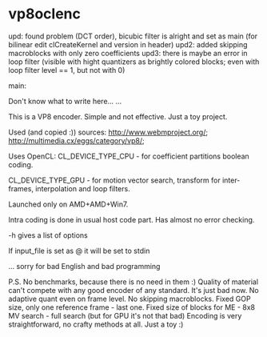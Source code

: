 vp8oclenc
=========

upd: found problem (DCT order), bicubic filter is alright and set as main (for bilinear edit clCreateKernel and version in header)
upd2: added skipping macroblocks with only zero coefficients
upd3: there is maybe an error in loop filter (visible with hight quantizers as brightly colored blocks; even with loop filter level == 1, but not with 0)



main:

Don't know what to write here...
...

This is a VP8 encoder.
Simple and not effective. Just a toy project.

Used (and copied :)) sources: 
http://www.webmproject.org/; http://multimedia.cx/eggs/category/vp8/;

Uses OpenCL:
CL_DEVICE_TYPE_CPU - for coefficient partitions boolean coding.

CL_DEVICE_TYPE_GPU - for motion vector search, transform for inter-frames, interpolation and loop filters.

Launched only on AMD+AMD+Win7.

Intra coding is done in usual host code part.
Has almost no error checking. 

  -h gives a list of options

If input_file is set as @ it will be set to stdin

... sorry for bad English and bad programming

P.S. 
No benchmarks, because there is no need in them :)
Quality of material can't compete with any good encoder of any standard.
It's just bad now.
No adaptive quant even on frame level.
No skipping macroblocks.
Fixed GOP size, only one reference frame - last one.
Fixed size of blocks for ME - 8x8
MV search - full search (but for GPU it's not that bad)
Encoding is very straightforward, no crafty methods at all.
Just a toy :)

